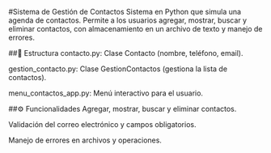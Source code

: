 #Sistema de Gestión de Contactos
Sistema en Python que simula una agenda de contactos. Permite a los usuarios agregar, mostrar, buscar y eliminar contactos, con almacenamiento en un archivo de texto y manejo de errores.

##📂 Estructura
contacto.py: Clase Contacto (nombre, teléfono, email).

gestion_contacto.py: Clase GestionContactos (gestiona la lista de contactos).

menu_contactos_app.py: Menú interactivo para el usuario.

##⚙️ Funcionalidades
Agregar, mostrar, buscar y eliminar contactos.

Validación del correo electrónico y campos obligatorios.

Manejo de errores en archivos y operaciones.
